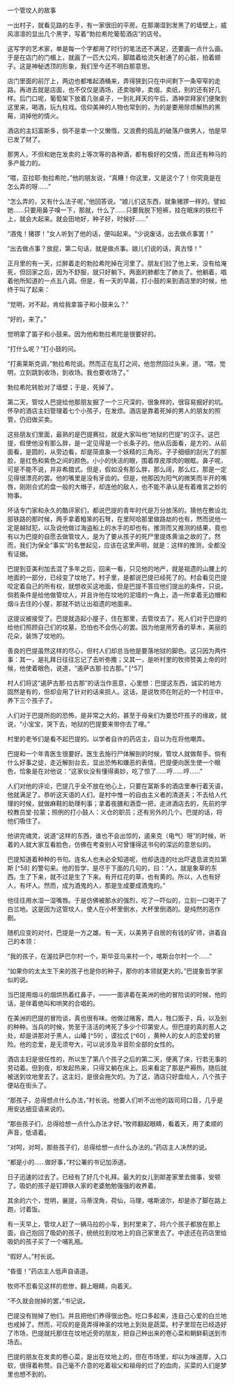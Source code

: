 一个管坟人的故事

  

一出村子，就看见路的左手，有一家很旧的平房。在那潮湿到发黑了的墙壁上，威风凛凛的显出几个黑字，写着“勃拉希陀葡萄酒店”的店号。

这写字的艺术家，单是每一个字都用了时行的笔法还不满足，还要画一点什么画。于是在店门的门楣上，就画了一匹大公鸡，脚踏着给流矢射通了的心脏，拍着翅子。这是神秘透顶的形象，我们至今还不明白那意思。

店门里面的前厅上，两边也都堆起酒桶来，弄得狭到只在中间剩下一条窄窄的走路。再进去就是店面，也不仅仅是酒场，还卖咖啡，卖烟，卖纸，别的还有好几样。后门口呢，葡萄架下放着几张桌子，一到礼拜天的午后，酒神崇拜家们便聚到这里来，喝酒，玩九柱戏。信仰美神的人物也常到的，为的是要用除烦解热的黑莓，消掉他的情火。

酒店的主妇富斯多，倘不是拿一个又懒惰，又浪费的捣乱的破落户做男人，怕是早已发了财了。

那男人，不但和她在发卖的上等次等的各种酒，都有极好的交情，而且还有种马的多产能力的。

“喂，亚拉耶·勃拉希陀，”他的朋友说，“真糟！你这里，又是这个了！你究竟是在怎么弄的呀……”

“怎么弄的，又有什么法子呢，”他回答说。“娘儿们这东西，就象猪猡一样的。譬如她……只要用鼻子嗅一下，那就，什么了……只要我脱下短裤，挂在眠床的铁栏干上，就会大起来。就会田地好，种子好，时候好……”

“酒鬼！猪猡！”女人听到了他的话，便叫起来。“少说废话，出去做点事罢！”

“出去做点事？放屁，第二句话，就是做点事。娘儿们说的话，真古怪！”

正月里的有一天，烂醉着走的勃拉希陀掉在河里了。朋友们拉了他上来，没有给淹死，但回家之后，因为不舒服，就只好躺下。两面的肺都生了肺炎了。他躺着，唱着他所知道的一点五八调。但是，有一天的早晨，打小鼓的来到酒店里的时候，他终于叫了起来：

“觉明，对不起，肯给我拿笛子和小鼓来么？”

“好的，来了。”

觉明拿了笛子和小鼓来。因为他和勃拉希陀是很要好的。

“打什么呢？”打小鼓的问。

“打奥莱斯克调，”勃拉希陀说。然而正在乱打之间，他忽然回过头来，道，“喂，觉明，立刻跳到收场，到收场。我也要收场了。”

勃拉希陀转脸对了墙壁；于是，死掉了。

第二天，管坟人巴提给他那朋友掘了一个三尺深的，很象样的，很容易掘好的坑。怀孕的酒店主妇管理着七个小孩子，在发烦。酒店是靠着死掉的男人的朋友的照管，仍旧做买卖。

这些朋友们里面，最熟的是巴提赛拉，就是大家叫他“地狱的巴提”的汉子。这巴提，假使他没有那么胖，是一定见得是一个长条子的。他从后面看，是方的，从前面看，是圆的，从旁边看，却是简直象一个妖精的三角形。子子细细的刮光了的那脸，是红色和紫色之间的颜色。小小的快活的眼，围着厚皮厚肉的眼眶。鼻子呢，可是不能不说，并非希腊式。但是，假如没有那么胖，那么阔，那么红，那是一定见得很漂亮的罢。他的嘴里是没有牙齿的。但是，他那因为阳气的微笑而半开的嘴唇，刚刚合式的盘一般的大帽子，却连他的敌人，也不能不承认是有着难言之妙的物事。

坏话专门家和永久的酷评家们，都说巴提的青年时代是万分放荡的。猜他在敷设北部铁路的那时候，两手拿着粗笨的石弩，在里阿哈那里做路劫的也有，然而说他一定是越狱犯，以及说他做过海盗船上的水手的却也有。推测而又推测的结果，竟也有以为巴提的自愿去做管坟人，是为了要从孩子的死尸里提炼黄油之故的了。然而，我们为保全“事实”的名誉起见，应该在这里声明，就是：这样的推测，全都没有证据。

巴提到亚美利加去混了多年之后，回来一看，只见他的地产，就是祖遗的山腰上的地面的一部分，已经变了坟地了。村子里，是都说巴提已经死了的。村会看见巴提咬定着自己的所有权，就想收买这地面，但是巴提不答应他们提出的条件，只说，倘若条件是给他做管坟人，并且许他在坟地的泥墙的一角上，造一所拿着无边帽和烟斗去住的小屋，那就不妨让出祖遗的地面来。

这提议被接受了。巴提就造起小屋子，住在那里，去管坟去了。死人们对于巴提的给他们照顾自己们的坟墓，恐怕也不会伤心的罢。因为他是用芳香的草木，美丽的花朵，装饰了坟地的。

善良的巴提虽然这样的尽心，但村人们却总当他是要落地狱的脚色。这只因为两件事：其一，是礼拜日往往忘记了去听弥撒；又其一，是听村里的牧师赞美上帝的时候，他使着眼色，说道，“遏萨古那·拉古那。” [^57]

村人们将这“遏萨古那·拉古那”的话当作恶意，心里想：巴提这东西，诚实的地方固然是有的，但却会用了针对的话来损人。这话，是说牧师在附近的一个村庄中，养下三个孩子了。

人们对于巴提所抱的恐怖，是非常之大的，甚至于母亲们为要恐吓孩子的缘故，就说，“小宝宝，哭下去，地狱的巴提要来带你去了哩。”

村里的老爷们是看不起巴提的。以学者自许的药店主，自以为在将他嘲弄。

巴提和一个年青医生很要好。医生去施行尸体解剖的时候，管坟人就做帮手。倘有什么好事之徒，走近解剖台去，显出恐怖和嫌恶的表情，巴提便向医生使一个眼色，恰象是在对他说：“这家伙没有懂得奥妙，吃了惊了……哼……哼……”

人们对他的评论，巴提几乎全不放在他心上，只要在富斯多的酒店里奉行着天语，他就满足了。恭听这天语的人们，是村中惟一的自由主义者的清道夫；不去给人代理的时候，就做麻鞋的助理判事；拿着夜膳和酒壶一把，走进酒店去的，先前的学校教员堂·拉蒙；照例的打小鼓人：义仓的职员；还有另外的几个。巴提的话，将他们吸住了。

他讲完魂灵，说道“这样的东西，谁也不会出惊的，遏来克（电气）呀”的时候，听着的人就大家互看脸色，仿佛在考查别人可曾懂得这书句的深远的意思似的。

巴提知道着种种的书句。连名人也未必全知道呢，他却迭连的吐出吓退息波克拉第斯 [^58] 的警句来。他的哲学，是尽于下面的几句的，曰：“人，就是象草的东西。生了下来，就不过是生了下来。有开红花的草，也有黄的。所以，人也有好人，有坏人。然而，成为酒鬼的人，那是生成要成酒鬼的。”

他往往用水湿一湿嘴唇。于是仿佛被那水的强烈，吃了一吓似的，立刻一口喝干了白兰地。这是因为这管坟人，使人在小杯里倒水，大杯里倒酒的。是纯然的恶作剧。

随机应变的对付，巴提是一方之雄。有一天，以美男子自居的有钱的矿师，讲着自己的本领：

“我的孩子，在渥拉萨巴尔村一个，斯毕亚乌来村一个，喀斯台尔村一个……”

“如果你的太太生下来的孩子也是你的种子，那你的本领就更大的。”巴提象哲学家似的说。

当巴提用烟斗的烟烘热着红鼻子，——一面讲着在美洲的他的冒险谈的时候，他的话，是伴着绝叫和哄笑的合唱的。

在美洲的巴提的冒险谈，真也很有味。他做过赌客，商人，牲口贩子，兵，以及别的种种。当兵的时候，势至于活活的烤死了多少个印第安人。但巴提的真的惹人之处，却是讲那对于黑人，山皤 [^59] ，谟拉忒 [^60] ，黄种人的女人的恋爱的冒险。他的恋爱，是无须夸大，可以说涉及半音阶全部的女性的。

  

酒店主妇是很任性的，所以生了第八个孩子之后的第二天，便离了床，行若无事的劳动着。但到夜，却发起热来，只得又躺在床上。后来看定了那是产褥热，随后就被送到坟地里去了。这主妇，是很会拖欠的。为了这，酒店只好盘给人，八个孩子便站在街头了。

“那孩子，总得想点什么办法，”村长说。他要人们听不出他的跋司珂口音，几乎是用安达细亚语来说的。

“那些孩子们，总得给想一点什么办法才好。”牧师翻起眼睛，看着天，用了柔顺的声音，低语着。

“对呵，对呵，那些孩子们，总得给想一点什么办法的。”药店主人决然的说。

“都是小的……做好事，”村公署的书记加添道。

日子迅速的过去了。已经有了好几个礼拜。最大的女儿到邮差家里去做事，安顿了。吸奶的孩子是钉蹄铁人家的老婆勉勉强强的收养着。

其余的六个，觉明，襄提，马蒂涅角，荷仙，马理，喀斯波尔，却是赤了脚在路上跑，讨着饭。

有一天早上，管坟人赶了一辆马拉的小车，到村里来了，将六个孩子都放在那上面，自己抱回了吸奶的孩子，统统拉到坟地上的自己家里去了。中途还在药店里给吸奶的孩子买了一个哺乳瓶。

“假好人。”村长说。

“昏蛋！”药店主人低声自语道。

牧师不忍看见这样的悲惨，翻上眼睛，向着天。

“不久就会抛掉的罢，”书记说。

巴提没有抛掉了他们。并且把他们养得很出色。吃口多起来，连自己心爱的白兰地也戒掉了。然而，可叹的是竟弄得神圣的坟地上到处是蔬菜。村子里现在已经造好了市场，巴提就托那住在坟地近旁的朋友，把自己种出来的卷心菜和朝鲜蓟送到市场去。

巴提的朋友在发卖的卷心菜，是出在坟地上的，但在市场里，却以为味道厚，入口软，很得着称赞。自己毫不介意的吃着祖父和祖母的烂了的血肉，买菜的人们是梦里也想不到的。
